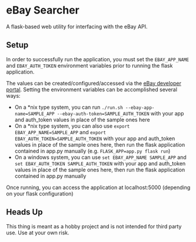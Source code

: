 # eBay Searcher

A flask-based web utility for interfacing with the eBay API.

## Setup

In order to successfully run the application, you must set the `EBAY_APP_NAME` and `EBAY_AUTH_TOKEN` environment variables prior to running the flask application.

The values can be created/configured/accessed via the [eBay developer portal](https://developer.ebay.com/my/auth). Setting the environment variables can be accomplished several ways:

* On a *nix type system, you can run `./run.sh --ebay-app-name=SAMPLE_APP --ebay-auth-token=SAMPLE_AUTH_TOKEN` with your app and auth_token values in place of the sample ones here
* On a *nix type system, you can also use `export EBAY_APP_NAME=SAMPLE_APP` and `export EBAY_AUTH_TOKEN=SAMPLE_AUTH_TOKEN` with your app and auth_token values in place of the sample ones here, then run the flask application contained in app.py manually (e.g. `FLASK_APP=app.py flask run`)
* On a windows system, you can use `set EBAY_APP_NAME SAMPLE_APP` and `set EBAY_AUTH_TOKEN SAMPLE_AUTH_TOKEN` with your app and auth_token values in place of the sample ones here, then run the flask application contained in app.py manually

Once running, you can access the application at localhost:5000 (depending on your flask configuration)

## Heads Up

This thing is meant as a hobby project and is not intended for third party use. Use at your own risk.
